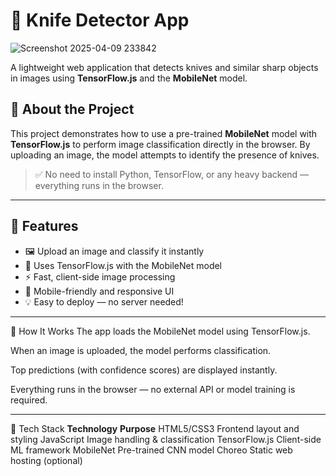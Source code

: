 # 🔪 Knife Detector App

![Screenshot 2025-04-09 233842](https://github.com/user-attachments/assets/591d8209-a37b-42d6-9110-f9bb6153eed4)

A lightweight web application that detects knives and similar sharp objects in images using **TensorFlow.js** and the **MobileNet** model. 

## 🧠 About the Project

This project demonstrates how to use a pre-trained **MobileNet** model with **TensorFlow.js** to perform image classification directly in the browser. By uploading an image, the model attempts to identify the presence of knives.

> ✅ No need to install Python, TensorFlow, or any heavy backend — everything runs in the browser.

---

## 🚀 Features

- 🖼️ Upload an image and classify it instantly
- 🧠 Uses TensorFlow.js with the MobileNet model
- ⚡ Fast, client-side image processing
- 📱 Mobile-friendly and responsive UI
- 💡 Easy to deploy — no server needed!

---

🧪 How It Works
The app loads the MobileNet model using TensorFlow.js.

When an image is uploaded, the model performs classification.

Top predictions (with confidence scores) are displayed instantly.

Everything runs in the browser — no external API or model training is required.

---

🧰 Tech Stack
**Technology**	     **Purpose**
HTML5/CSS3	         Frontend layout and styling
JavaScript	         Image handling & classification
TensorFlow.js	       Client-side ML framework
MobileNet	           Pre-trained CNN model
Choreo	             Static web hosting (optional)

